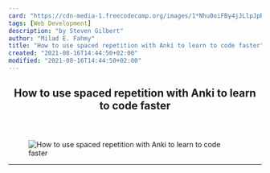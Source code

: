 ```yaml
---
card: "https://cdn-media-1.freecodecamp.org/images/1*Nhu0oiFBy4jJLlpJpRWGtA.jpeg"
tags: [Web Development]
description: "by Steven Gilbert"
author: "Milad E. Fahmy"
title: "How to use spaced repetition with Anki to learn to code faster"
created: "2021-08-16T14:44:50+02:00"
modified: "2021-08-16T14:44:50+02:00"
---
```

<div class="site-wrapper">
<main id="site-main" class="site-main outer">
<div class="inner">
<article class="post-full post tag-web-development tag-programming tag-life-lessons tag-productivity tag-self-improvement ">
<header class="post-full-header">
<h1 class="post-full-title">How to use spaced repetition with Anki to learn to code faster</h1>
</header>
<figure class="post-full-image">
<picture>
<source media="(max-width: 700px)" sizes="1px" srcset="data:image/gif;base64,R0lGODlhAQABAIAAAAAAAP///yH5BAEAAAAALAAAAAABAAEAAAIBRAA7 1w">
<source media="(min-width: 701px)" sizes="(max-width: 800px) 400px,
(max-width: 1170px) 700px,
1400px" srcset="https://cdn-media-1.freecodecamp.org/images/1*Nhu0oiFBy4jJLlpJpRWGtA.jpeg 300w,
https://cdn-media-1.freecodecamp.org/images/1*Nhu0oiFBy4jJLlpJpRWGtA.jpeg 600w,
https://cdn-media-1.freecodecamp.org/images/1*Nhu0oiFBy4jJLlpJpRWGtA.jpeg 1000w,
https://cdn-media-1.freecodecamp.org/images/1*Nhu0oiFBy4jJLlpJpRWGtA.jpeg 2000w">
<img onerror="this.style.display='none'" src="https://cdn-media-1.freecodecamp.org/images/1*Nhu0oiFBy4jJLlpJpRWGtA.jpeg" alt="How to use spaced repetition with Anki to learn to code faster">
</picture>
</figure>
<section class="post-full-content">
<div class="post-content medium-migrated-article">
</div>
<hr>
</section>
</article>
</div>
</main>
</div>
<!-- Google Tag Manager (noscript) -->
<!-- End Google Tag Manager (noscript) -->
